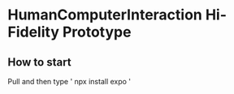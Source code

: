 
# HumanComputerInteraction Hi-Fidelity Prototype

## How to start

Pull and then type ' npx install expo '
